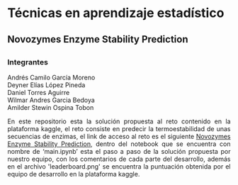 # Técnicas en aprendizaje estadístico 
## Novozymes Enzyme Stability Prediction
##
### Integrantes
 Andrés Camilo García Moreno
 </br>
 Deyner Elías López Pineda
 </br>
 Daniel Torres Aguirre
 </br>
 Wilmar Andres Garcia Bedoya
 </br>
 Amilder Stewin Ospina Tobon 
 
<div style="text-align: justify">
En este repositorio esta la solución propuesta al reto contenido en la plataforma kaggle, el reto consiste en predecir la termoestabilidad de unas secuencias de enzimas, el link de acceso al reto es el siguiente <a href ="https://www.kaggle.com/competitions/novozymes-enzyme-stability-prediction">Novozymes Enzyme Stability Prediction</a>, dentro del notebook que se encuentra con nombre de ‘main.ipynb’ esta el paso a paso de la solución propuesta por nuestro equipo, con los comentarios de cada parte del desarrollo, además en el archivo 'leaderboard.png' se encuentra la puntuación obtenida por el equipo de desarrollo en la plataforma kaggle.
</div>
